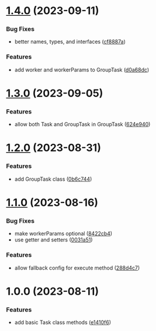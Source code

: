 # [1.4.0](https://github.com/riuandg5/task-execute/compare/v1.3.0...v1.4.0) (2023-09-11)

### Bug Fixes

-   better names, types, and interfaces ([cf8887a](https://github.com/riuandg5/task-execute/commit/cf8887ad8828860543286ad79bd0b913e090f332))

### Features

-   add worker and workerParams to GroupTask ([d0a68dc](https://github.com/riuandg5/task-execute/commit/d0a68dc552d7dad24b972292cbf338b1b54ca5fe))

# [1.3.0](https://github.com/riuandg5/task-execute/compare/v1.2.0...v1.3.0) (2023-09-05)

### Features

-   allow both Task and GroupTask in GroupTask ([624e940](https://github.com/riuandg5/task-execute/commit/624e940671608b02d1d3e40ff2a351be2472212b))

# [1.2.0](https://github.com/riuandg5/task-execute/compare/v1.1.0...v1.2.0) (2023-08-31)

### Features

-   add GroupTask class ([0b6c744](https://github.com/riuandg5/task-execute/commit/0b6c74498cdcb8b7c68ebc0d38df9c654ef55b98))

# [1.1.0](https://github.com/riuandg5/task-execute/compare/v1.0.0...v1.1.0) (2023-08-16)

### Bug Fixes

-   make workerParams optional ([8422cb4](https://github.com/riuandg5/task-execute/commit/8422cb4a5bce8903c9bd38e5adcae131b5f42745))
-   use getter and setters ([0031a51](https://github.com/riuandg5/task-execute/commit/0031a5152c4ec65fa3acff71ce23064d34eaeb18))

### Features

-   allow fallback config for execute method ([288d4c7](https://github.com/riuandg5/task-execute/commit/288d4c7f4d0ddc6c5eedc406921f9091694d224c))

# 1.0.0 (2023-08-11)

### Features

-   add basic Task class methods ([e1410f6](https://github.com/riuandg5/task-execute/commit/e1410f6aa7241b3d4907e50122ce83efa60b58a0))
